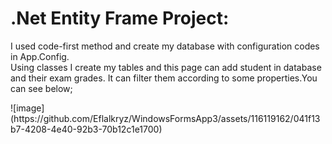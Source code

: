 <h1>.Net Entity Frame Project: </h1>
<p>I used code-first method and create my database with configuration codes in App.Config. <br> Using classes I create my tables and this page can add student in database and their exam grades. It can filter them according to some properties.You can see below; </p>
![image](https://github.com/Eflalkryz/WindowsFormsApp3/assets/116119162/041f13b7-4208-4e40-92b3-70b12c1e1700)
